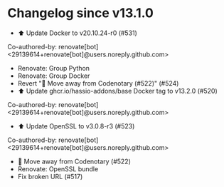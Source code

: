 # Changelog since v13.1.0
- ⬆️ Update Docker to v20.10.24-r0 (#531)

Co-authored-by: renovate[bot] <29139614+renovate[bot]@users.noreply.github.com> 
- Renovate: Group Python 
- Renovate: Group Docker 
- Revert "🚽 Move away from Codenotary (#522)" (#524) 
- ⬆️ Update ghcr.io/hassio-addons/base Docker tag to v13.2.0 (#520)

Co-authored-by: renovate[bot] <29139614+renovate[bot]@users.noreply.github.com> 
- ⬆️ Update OpenSSL to v3.0.8-r3 (#523)

Co-authored-by: renovate[bot] <29139614+renovate[bot]@users.noreply.github.com> 
- 🚽 Move away from Codenotary (#522) 
- Renovate: OpenSSL bundle 
- Fix broken URL (#517) 

